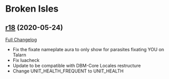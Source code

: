 # <DBM> Broken Isles

## [r18](https://github.com/DeadlyBossMods/DBM-Legion/tree/r18) (2020-05-24)
[Full Changelog](https://github.com/DeadlyBossMods/DBM-Legion/compare/r17...r18)

- Fix the fixate nameplate aura to only show for parasites fixating YOU on Talarn  
- Fix luacheck  
- Update to be compatible with DBM-Core Locales restructure  
- Change UNIT\_HEALTH\_FREQUENT to UNIT\_HEALTH  
